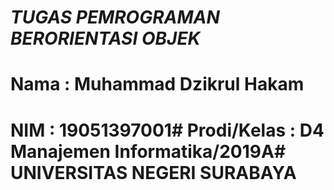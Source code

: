 # *_TUGAS PEMROGRAMAN BERORIENTASI OBJEK_*
# Nama        : Muhammad Dzikrul Hakam
# NIM         : 19051397001# Prodi/Kelas : D4 Manajemen Informatika/2019A# UNIVERSITAS NEGERI SURABAYA
